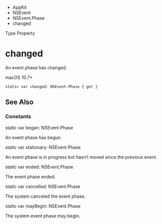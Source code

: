 

- AppKit
- NSEvent
- NSEvent.Phase
-  changed 

Type Property

# changed

An event phase has changed.

macOS 10.7+

``` source
static var changed: NSEvent.Phase { get }
```

## See Also

### Constants

static var began: NSEvent.Phase

An event phase has begun.

static var stationary: NSEvent.Phase

An event phase is in progress but hasn’t moved since the previous event.

static var ended: NSEvent.Phase

The event phase ended.

static var cancelled: NSEvent.Phase

The system canceled the event phase.

static var mayBegin: NSEvent.Phase

The system event phase may begin.

